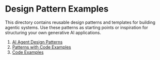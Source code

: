 # Design Pattern Examples

This directory contains reusable design patterns and templates for building agentic systems. Use these patterns as starting points or inspiration for structuring your own generative AI applications.

1. [AI Agent Design Patterns](./AI-Agent-Design-Patterns-v1.3.md)
2. [Patterns with Code Examples](./agentic_patterns_w_codes.md)
3. [Code Examples](./code/README.md)








<!-- ## What You'll Find

- Common agent orchestration patterns
- Prompt engineering templates
- Modular agent design blueprints
- Patterns for tool use, memory, and multi-agent collaboration -->

<!-- Each pattern is documented with code and usage notes: 
- `planner_executor/`: Agents that separate planning from execution
- `tool_user/`: Patterns for agents using external tools and APIs
- `multi_agent_collaboration/`: Templates for multi-agent systems
- `memory_patterns/`: Different approaches to agent memory and context
- `prompt_templates/`: Reusable prompt engineering patterns
- `guardrails/`: Input/output validation and safety patterns
- `evaluation/`: Templates for testing and evaluating agents -->